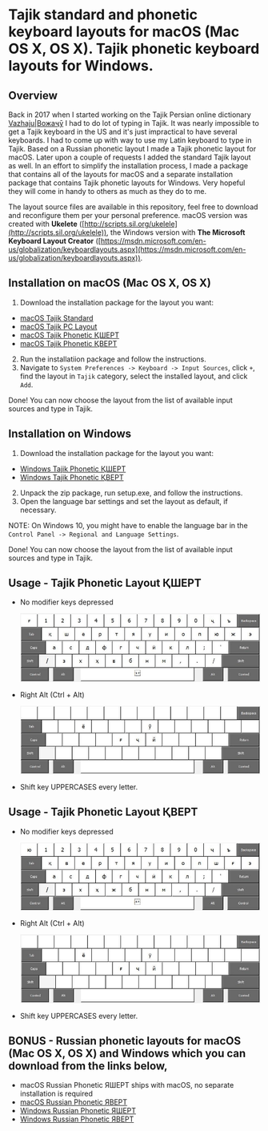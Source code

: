 # Tajik standard and phonetic keyboard layouts for macOS (Mac OS X, OS X). Tajik phonetic keyboard layouts for Windows.

## Overview
Back in 2017 when I started working on the Tajik Persian online dictionary [Vazhaju|Вожаҷӯ](https://vazhaju.com/) I had to do lot of typing in Tajik. It was nearly impossible to get a Tajik keyboard in the US and it's just impractical to have several keyboards. I had to come up with way to use my Latin keyboard to type in Tajik. Based on a Russian phonetic layout I made a Tajik phonetic layout for macOS. Later upon a couple of requests I added the standard Tajik layout as well. In an effort to simplify the installation process, I made a package that contains all of the layouts for macOS and a separate installation package that contains Tajik phonetic layouts for Windows. Very hopeful they will come in handy to others as much as they do to me.

The layout source files are available in this repository, feel free to download and reconfigure them per your personal preference. macOS version was created with **Ukelete** ([http://scripts.sil.org/ukelele](http://scripts.sil.org/ukelele)), the Windows version with **The Microsoft Keyboard Layout Creator** ([https://msdn.microsoft.com/en-us/globalization/keyboardlayouts.aspx](https://msdn.microsoft.com/en-us/globalization/keyboardlayouts.aspx)).

## Installation on macOS (Mac OS X, OS X)
1. Download the installation package for the layout you want:
* [macOS Tajik Standard](https://github.com/maqduni/Phonetic-Keyboard-Layouts/raw/master/dist/osx-tajik-keyboard.dmg)
* [macOS Tajik PC Layout](https://github.com/maqduni/Phonetic-Keyboard-Layouts/raw/master/dist/osx-tajik-keyboard.dmg)
* [macOS Tajik Phonetic ҚШЕРТ](https://github.com/maqduni/Phonetic-Keyboard-Layouts/raw/master/dist/osx-tajik-keyboard.dmg)
* [macOS Tajik Phonetic ҚВЕРТ](https://github.com/maqduni/Phonetic-Keyboard-Layouts/raw/master/dist/osx-tajik-keyboard.dmg)
2. Run the installatiion package and follow the instructions.
3. Navigate to `System Preferences -> Keyboard -> Input Sources`, click `+`, find the layout in `Tajik` category, select the installed layout, and click `Add`.

Done! You can now choose the layout from the list of available input sources and type in Tajik.

## Installation on Windows
1. Download the installation package for the layout you want: 
* [Windows Tajik Phonetic ҚШЕРТ](https://github.com/maqduni/Phonetic-Keyboard-Layouts/raw/master/dist/win-tajik-phonetic-keyboard-қшерт.zip)
* [Windows Tajik Phonetic ҚВЕРТ](https://github.com/maqduni/Phonetic-Keyboard-Layouts/raw/master/dist/win-tajik-phonetic-keyboard-қверт.zip)
2. Unpack the zip package, run setup.exe, and follow the instructions.
3. Open the language bar settings and set the layout as default, if necessary.

NOTE: On Windows 10, you might have to enable the language bar in the `Control Panel -> Regional and Language Settings`.

Done! You can now choose the layout from the list of available input sources and type in Tajik.
<br>

## Usage - Tajik Phonetic Layout ҚШЕРТ

* No modifier keys depressed

  ![alt-text](https://github.com/maqduni/Phonetic-Keyboard-Layouts/raw/master/img/win-taj-қшерт-nomod.jpg "No modifier keys depressed")

* Right Alt (Ctrl + Alt)

  ![alt-text](https://github.com/maqduni/Phonetic-Keyboard-Layouts/raw/master/img/win-taj-қшерт-alt.jpg "Right Alt (Ctrl + Alt)")

* Shift key UPPERCASES every letter.

## Usage - Tajik Phonetic Layout ҚВЕРТ

* No modifier keys depressed

  ![alt-text](https://github.com/maqduni/Phonetic-Keyboard-Layouts/raw/master/img/win-taj-қверт-nomod.jpg "No modifier keys depressed")

* Right Alt (Ctrl + Alt)

  ![alt-text](https://github.com/maqduni/Phonetic-Keyboard-Layouts/raw/master/img/win-taj-қверт-alt.jpg "Right Alt (Ctrl + Alt)")

* Shift key UPPERCASES every letter.

## BONUS - Russian phonetic layouts for macOS (Mac OS X, OS X) and Windows which you can download from the links below,
* macOS Russian Phonetic ЯШЕРТ ships with macOS, no separate installation is required
* [macOS Russian Phonetic ЯВЕРТ](https://github.com/maqduni/Phonetic-Keyboard-Layouts/raw/master/dist/osx-russian-keyboard.dmg)
* [Windows Russian Phonetic ЯШЕРТ](https://github.com/maqduni/Phonetic-Keyboard-Layouts/raw/master/dist/win-russian-phonetic-keyboard-яшерт.zip)
* [Windows Russian Phonetic ЯВЕРТ](https://github.com/maqduni/Phonetic-Keyboard-Layouts/raw/master/dist/win-russian-phonetic-keyboard-яверт.zip)
<br>
